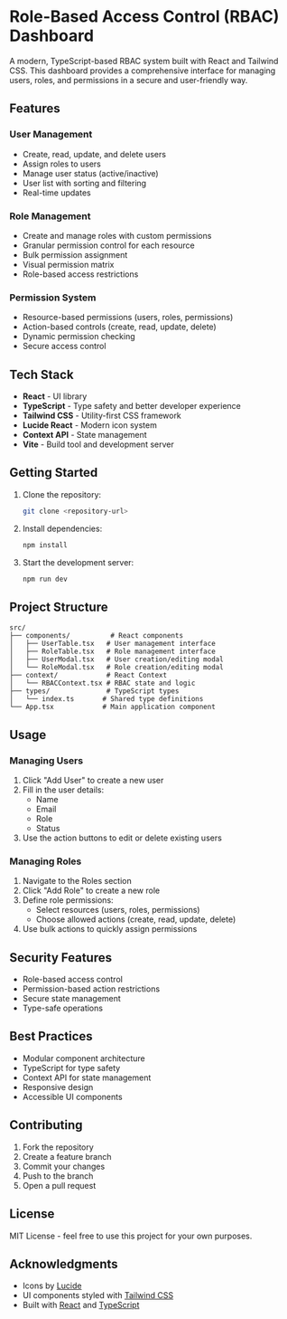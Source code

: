 # Role-Based Access Control (RBAC) Dashboard

A modern, TypeScript-based RBAC system built with React and Tailwind CSS. This dashboard provides a comprehensive interface for managing users, roles, and permissions in a secure and user-friendly way.


## Features

### User Management
- Create, read, update, and delete users
- Assign roles to users
- Manage user status (active/inactive)
- User list with sorting and filtering
- Real-time updates

### Role Management
- Create and manage roles with custom permissions
- Granular permission control for each resource
- Bulk permission assignment
- Visual permission matrix
- Role-based access restrictions

### Permission System
- Resource-based permissions (users, roles, permissions)
- Action-based controls (create, read, update, delete)
- Dynamic permission checking
- Secure access control

## Tech Stack

- **React** - UI library
- **TypeScript** - Type safety and better developer experience
- **Tailwind CSS** - Utility-first CSS framework
- **Lucide React** - Modern icon system
- **Context API** - State management
- **Vite** - Build tool and development server

## Getting Started

1. Clone the repository:
   ```bash
   git clone <repository-url>
   ```

2. Install dependencies:
   ```bash
   npm install
   ```

3. Start the development server:
   ```bash
   npm run dev
   ```

## Project Structure

```
src/
├── components/          # React components
│   ├── UserTable.tsx   # User management interface
│   ├── RoleTable.tsx   # Role management interface
│   ├── UserModal.tsx   # User creation/editing modal
│   └── RoleModal.tsx   # Role creation/editing modal
├── context/            # React Context
│   └── RBACContext.tsx # RBAC state and logic
├── types/              # TypeScript types
│   └── index.ts       # Shared type definitions
└── App.tsx            # Main application component
```

## Usage

### Managing Users

1. Click "Add User" to create a new user
2. Fill in the user details:
   - Name
   - Email
   - Role
   - Status
3. Use the action buttons to edit or delete existing users

### Managing Roles

1. Navigate to the Roles section
2. Click "Add Role" to create a new role
3. Define role permissions:
   - Select resources (users, roles, permissions)
   - Choose allowed actions (create, read, update, delete)
4. Use bulk actions to quickly assign permissions

## Security Features

- Role-based access control
- Permission-based action restrictions
- Secure state management
- Type-safe operations

## Best Practices

- Modular component architecture
- TypeScript for type safety
- Context API for state management
- Responsive design
- Accessible UI components

## Contributing

1. Fork the repository
2. Create a feature branch
3. Commit your changes
4. Push to the branch
5. Open a pull request

## License

MIT License - feel free to use this project for your own purposes.

## Acknowledgments

- Icons by [Lucide](https://lucide.dev)
- UI components styled with [Tailwind CSS](https://tailwindcss.com)
- Built with [React](https://reactjs.org) and [TypeScript](https://www.typescriptlang.org)
